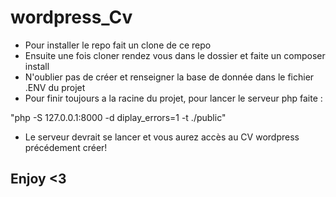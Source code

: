 # wordpress_Cv

* Pour installer le repo fait un clone de ce repo
* Ensuite une fois cloner rendez vous dans le dossier et faite un composer install
* N'oublier pas de créer et renseigner la base de donnée dans le fichier .ENV du projet
* Pour finir toujours a la racine du projet, pour lancer le serveur php faite : 

"php -S 127.0.0.1:8000 -d diplay_errors=1 -t ./public"

* Le serveur devrait se lancer et vous aurez accès au CV wordpress précédement créer!

## Enjoy <3
